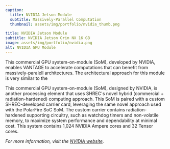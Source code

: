 ```yaml
---
caption:
  title: NVIDIA Jetson Module
  subtitle: Massively-Parallel Computation
  thumbnail: assets/img/portfolio/nvidia_thumb.png

title: NVIDIA Jetson Module
subtitle: NVIDIA Jetson Orin NX 16 GB
image: assets/img/portfolio/nvidia.png
alt: NVIDIA GPU Module
---
```


This commercial GPU system-on-module (SoM), developed by NVIDIA, enables VANTAGE to accelerate computations that can benefit from massively-paralell architectures. The architectural approach for this module is very similar to the

This commercial GPU system-on-module (SoM), designed by NVIDIA, is another processing element that uses SHREC's novel hybrid (commercial + radiation-hardened) computing approach. This SoM is paired with a custom SHREC-developed carrier card, leveraging the same novel approach used with the PolarFire SoC SoM. The custom carrier contains radiation-hardened supporting circuitry, such as watchdog timers and non-volatile memory, to maximize system performance and dependability at minimal cost. This system contains 1,024 NVIDIA Ampere cores and 32 Tensor cores.

_For more information, visit the [NVIDIA website](https://www.nvidia.com)._
